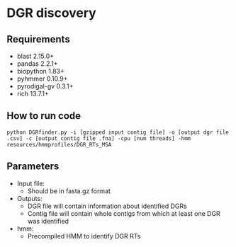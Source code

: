 # DGR discovery
## Requirements
- blast 2.15.0+
- pandas 2.2.1+
- biopython 1.83+
- pyhmmer 0.10.9+
- pyrodigal-gv 0.3.1+
- rich 13.7.1+

## How to run code

    python DGRfinder.py -i [gzipped input contig file] -o [output dgr file .csv] -c [output contig file .fna] -cpu [num threads] -hmm resources/hmmprofiles/DGR_RTs_MSA

## Parameters
- Input file: 
	- Should be in fasta.gz format
- Outputs:
	- DGR file will contain information about identified DGRs
	- Contig file will contain whole contigs from which at least one DGR was identified
- hmm:
	- Precompiled HMM to identify DGR RTs

